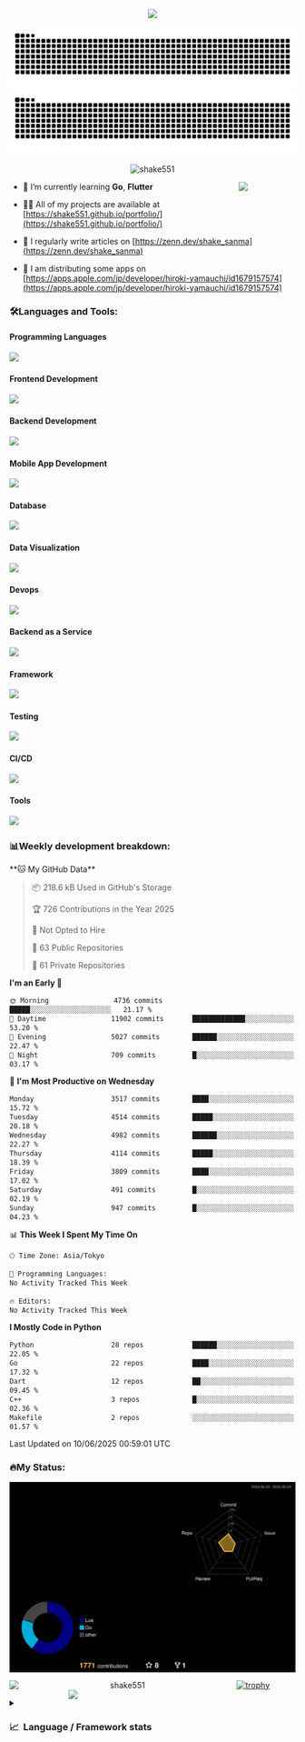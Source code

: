 <p align="center"><img src="https://capsule-render.vercel.app/api?type=waving&color=gradient&height=300&section=header&text=Hi%20I'm%20shake&fontSize=90&animation=fadeIn&fontAlignY=38&desc=Welcome%20To%20Shake's%20GitHub%20Profile%20&descAlignY=51&descAlign=62"></p>

<p align="center">
  <img src="https://raw.githubusercontent.com/shake551/shake551/output/github-contribution-grid-snake-dark.svg#gh-dark-mode-only" />
  <img src="https://raw.githubusercontent.com/shake551/shake551/output/github-contribution-grid-snake.svg#gh-light-mode-only" />
</p>


<p align="center">
  <img src="https://komarev.com/ghpvc/?username=shake551&label=Profile%20views&color=0e75b6&style=flat" alt="shake551" />
</p>

<img src="https://media.giphy.com/media/hvRJCLFzcasrR4ia7z/giphy.gif" width="100" align="right">

- 🌱 I’m currently learning **Go**, **Flutter**

- 👨‍💻 All of my projects are available at [https://shake551.github.io/portfolio/](https://shake551.github.io/portfolio/)

- 📝 I regularly write articles on [https://zenn.dev/shake_sanma](https://zenn.dev/shake_sanma)

- 🍏 I am distributing some apps on [https://apps.apple.com/jp/developer/hiroki-yamauchi/id1679157574](https://apps.apple.com/jp/developer/hiroki-yamauchi/id1679157574)


<h3 align="left">🛠️Languages and Tools:</h3>
<h4 align="left">Programming Languages</h4>
<img src="https://skillicons.dev/icons?i=go,java,lua,js,ts,c,cs,cpp,php,ruby,rust,py">

<h4 align="left">Frontend Development</h4>
<img src="https://skillicons.dev/icons?i=nextjs,react,vue,html,css,bootstrap,pug,tailwind">

<h4 align="left">Backend Development</h4>
<img src="https://skillicons.dev/icons?i=graphql,express,prisma,kafka,kotlin,nodejs,spring,nginx">

<h4 align="left">Mobile App Development</h4>
<img src="https://skillicons.dev/icons?i=dart,flutter">

<h4 align="left">Database</h4>
<img src="https://skillicons.dev/icons?i=mysql,postgres,redis,sqlite,dynamodb">

<h4 align="left">Data Visualization</h4>
<img src="https://skillicons.dev/icons?i=grafana">

<h4 align="left">Devops</h4>
<img src="https://skillicons.dev/icons?i=docker,kubernetes,gcp,aws,bash,azure,jenkins,vercel">

<h4 align="left">Backend as a Service</h4>
<img src="https://skillicons.dev/icons?i=firebase,heroku">

<h4 align="left">Framework</h4>
<img src="https://skillicons.dev/icons?i=django,laravel,fastapi,rails,remix,flask">

<h4 align="left">Testing</h4>
<img src="https://skillicons.dev/icons?i=jest,selenium,">

<h4 align="left">CI/CD</h4>
<img src="https://skillicons.dev/icons?i=githubactions,jenkins,">

<h4 align="left">Tools</h4>
<img src="https://skillicons.dev/icons?i=github,git,postman,linux,prometheus,md,matlab,blender,xd,ai,">

<br>

<h3 align="left">📊Weekly development breakdown:</h3>
<!--START_SECTION:waka-->
**🐱 My GitHub Data** 

> 📦 218.6 kB Used in GitHub's Storage 
 > 
> 🏆 726 Contributions in the Year 2025
 > 
> 🚫 Not Opted to Hire
 > 
> 📜 63 Public Repositories 
 > 
> 🔑 61 Private Repositories 
 > 
**I'm an Early 🐤** 

```text
🌞 Morning                4736 commits        █████░░░░░░░░░░░░░░░░░░░░   21.17 % 
🌆 Daytime                11902 commits       █████████████░░░░░░░░░░░░   53.20 % 
🌃 Evening                5027 commits        ██████░░░░░░░░░░░░░░░░░░░   22.47 % 
🌙 Night                  709 commits         █░░░░░░░░░░░░░░░░░░░░░░░░   03.17 % 
```
📅 **I'm Most Productive on Wednesday** 

```text
Monday                   3517 commits        ████░░░░░░░░░░░░░░░░░░░░░   15.72 % 
Tuesday                  4514 commits        █████░░░░░░░░░░░░░░░░░░░░   20.18 % 
Wednesday                4982 commits        ██████░░░░░░░░░░░░░░░░░░░   22.27 % 
Thursday                 4114 commits        █████░░░░░░░░░░░░░░░░░░░░   18.39 % 
Friday                   3809 commits        ████░░░░░░░░░░░░░░░░░░░░░   17.02 % 
Saturday                 491 commits         █░░░░░░░░░░░░░░░░░░░░░░░░   02.19 % 
Sunday                   947 commits         █░░░░░░░░░░░░░░░░░░░░░░░░   04.23 % 
```


📊 **This Week I Spent My Time On** 

```text
🕑︎ Time Zone: Asia/Tokyo

💬 Programming Languages: 
No Activity Tracked This Week

🔥 Editors: 
No Activity Tracked This Week
```

**I Mostly Code in Python** 

```text
Python                   28 repos            ██████░░░░░░░░░░░░░░░░░░░   22.05 % 
Go                       22 repos            ████░░░░░░░░░░░░░░░░░░░░░   17.32 % 
Dart                     12 repos            ██░░░░░░░░░░░░░░░░░░░░░░░   09.45 % 
C++                      3 repos             █░░░░░░░░░░░░░░░░░░░░░░░░   02.36 % 
Makefile                 2 repos             ░░░░░░░░░░░░░░░░░░░░░░░░░   01.57 % 
```




 Last Updated on 10/06/2025 00:59:01 UTC
<!--END_SECTION:waka-->


<h3 align="left">🔥My Status:</h3>

<p align="center">
  <img src="./profile-3d-contrib/profile-night-rainbow.svg" align="center" width="550">
</p>
  
<p align="center">
<img src="https://github-readme-streak-stats.herokuapp.com/?user=shake551&theme=highcontrast" alt="shake551" align="left" width="400">
<img src="https://github-readme-stats.vercel.app/api?username=shake551&count_private=true&show_icons=true&theme=highcontrast" align="right" width="400">
</p>

[![trophy](https://github-profile-trophy.vercel.app/?username=shake551&theme=darkhub&column=8)](https://github.com/ryo-ma/github-profile-trophy)

<details>
  <summary><h3>📈&nbsp;&nbsp;Language&nbsp;/&nbsp;Framework stats</h3></summary>
  <br/>
  <a href='https://profile.codersrank.io/user/shake551/'>
    <img src='http://cr-skills-chart-widget.azurewebsites.net/api/api?username=shake551' width="800">
  </a>

</details>
